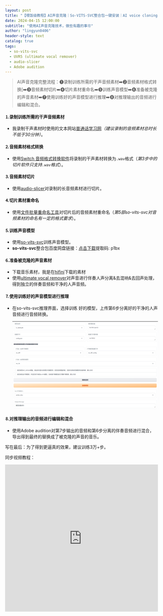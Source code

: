 ```yaml
---
layout: post
title: "【喂饭级教程】AI声音克隆｜So-VITS-SVC整合包一键安装｜AI voice cloning "
date: 2024-04-15 12:00:00
subtitle: "使用AI声音克隆技术，做些有趣的事🉑"
author: "lingyun0406"
header-style: text
catalog: true
tags:
  - so-vits-svc
  - UVR5 (ultimate vocal remover)
  - audio-slicer
  - Adobe audition
---
```



> AI声音克隆完整流程：❶录制训练所需的干声音频素材➡️❷音频素材格式转换[➡️➌音频素材切片➡️➍切片素材重命名➡️➎训练声音模型➡️➏准备被克隆的声音素材➡️➐使用训练好的声音模型进行推理➡️➑对推理输出的音频进行编辑和混合。



#### ⒈录制训练所需的干声音频素材

+ 我录制干声素材时使用的文本网站[普通话学习网](http://www.pthxx.com/b_audio/01_langdu_1/index.html)*（建议录制的音频素材总时长不低于30分钟）*。

#### ⒉音频素材格式转换

+ 使用[Switch 音频格式转换软件](https://www.nch.com.au/switch/cn/index.html)将录制的干声素材转换为`.wav`格式（*第3步中的切片软件只支持`.wav`格式*）。

#### ⒊音频素材切片

+ 使用[audio-slicer](https://github.com/flutydeer/audio-slicer)对录制的长音频素材进行切片。

#### ⒋切片素材重命名

+ 使用[文件批量重命名工具](https://resource.lxiangke.vip/download/rename.zip)对切片后的音频素材重命名（*第5部so-vits-svc对音频素材的命名有一定的格式要求*）。

#### ⒌训练声音模型

+ 使用[so-vits-svc](https://github.com/svc-develop-team/so-vits-svc)训练声音模型。
+ **so-vits-svc**整合包百度网盘链接：[点击下载](https://pan.baidu.com/s/1Rl6hxxjn5_whVJhSSDAmdw?pwd=p1bx)提取码: p1bx

#### ⒍准备被克隆的声音素材

+ 下载音乐素材，我是在[hifini](https://www.hifini.com/)下载的素材
+ 使用[ultimate vocal remover](https://github.com/Anjok07/ultimatevocalremovergui)对声音进行伴奏人声分离&去混响&去回声处理，得到独立的伴奏音频和干净的人声音频。

#### ⒎使用训练好的声音模型进行推理

+ 在so-vits-svc推理界面，选择训练 好的模型，上传第6步分离好的干净的人声音频进行音频转换。

  ![Snipaste_2024-04-15_15-37-57](/img/in-post/24/04/2024-04-15_15-37-57.png)

#### ⒏对推理输出的音频进行编辑和混合

+ 使用Adobe audition对第7步输出的音频和第6步分离的伴奏音频进行混合，导出得到最终的替换成了被克隆的声音的音乐。  

写在最后：为了得到更逼真的效果，建议训练3万+步。

同步视频教程：

<iframe title="AI 声音克隆！堪称翻唱神器，文字转语音、语音转换，包教包会！全网最详细的 So-VITS-SVC 使用教程  | 零度解说" src="https://www.youtube.com/embed/o6mKekgJDqw?feature=oembed" frameborder="0" allow="accelerometer; autoplay; clipboard-write; encrypted-media; gyroscope; picture-in-picture; web-share" allowfullscreen="" id="fitvid0" style="margin: 0px auto; padding: 0px; border: 0px; font: inherit; vertical-align: baseline; max-width: 100%; top: 0px; left: 0px; width: 860px; height: 483.458px;"></iframe>